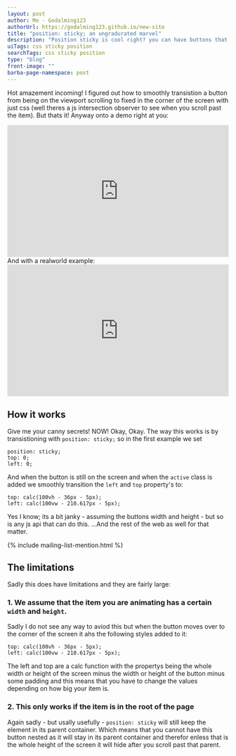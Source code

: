 ```yaml
---
layout: post
author: Me - Godalming123
authorUrl: https://godalming123.github.io/new-site
title: "position: sticky; an ungradurated marvel"
description: "Position sticky is cool right? you can have buttons that behave normally. ...Then stay on the screen when you scroll ...And then disapear agian when you scroll further. But in this article I take it to the next level by animating the sticky element into the desired position when it goes off the screen. Adding even more WOW facter!"
uiTags: css sticky position
searchTags: css sticky position
type: "blog"
front-image: ""
barba-page-namespace: post
---
```


Hot amazement incoming! I figured out how to smoothly transistion a button from being on the viewport scrolling to fixed in the corner of the screen with just css (well theres a js intersection observer to see when you scroll past the item). But thats it! Anyway onto a demo right at you:
<iframe height="300" style="width: 100%;" scrolling="no" title="always visible button" src="https://codepen.io/godalming123/embed/YzxrpJQ?default-tab=css%2Cresult&editable=true" frameborder="no" loading="lazy" allowtransparency="true" allowfullscreen="true">
  See the Pen <a href="https://codepen.io/godalming123/pen/YzxrpJQ">
  always visible button</a> by godalming123 (<a href="https://codepen.io/godalming123">@godalming123</a>)
  on <a href="https://codepen.io">CodePen</a>.
</iframe>
And with a realworld example:
<iframe height="300" style="width: 100%;" scrolling="no" title="portfiolio site" src="https://codepen.io/godalming123/embed/ExvvrxB?default-tab=css%2Cresult&editable=true" frameborder="no" loading="lazy" allowtransparency="true" allowfullscreen="true">
  See the Pen <a href="https://codepen.io/godalming123/pen/ExvvrxB">
  portfiolio site</a> by godalming123 (<a href="https://codepen.io/godalming123">@godalming123</a>)
  on <a href="https://codepen.io">CodePen</a>.
</iframe>

## How it works
Give me your canny secrets! NOW! Okay, Okay. The way this works is by transistioning with `position: sticky;` so in the first example we set
```
position: sticky;
top: 0;
left: 0;
```
And when the button is still on the screen and when the `active` class is added we smoothly transition the `left` and `top` property's to:
```
top: calc(100vh - 36px - 5px);
left: calc(100vw - 210.617px - 5px);
```
Yes I know; its a bit janky - assuming the buttons width and height - but so is any js api that can do this. ...And the rest of the web as well for that matter.

{% include mailing-list-mention.html %}

## The limitations
Sadly this does have limitations and they are fairly large:
### 1. We assume that the item you are animating has a certain `width` and `height`.
Sadly I do not see any way to aviod this but when the button moves over to the corner of the screen it ahs the following styles added to it:
```
top: calc(100vh - 36px - 5px);
left: calc(100vw - 210.617px - 5px);
```
The left and top are a calc function with the propertys being the whole width or height of the screen minus the width or height of the button minus some padding and this means that you have to change the values depending on how big your item is.
### 2. This only works if the item is in the root of the page
Again sadly - but usally usefully - `position: sticky` will still keep the element in its parent container. Which means that you cannot have this button nested as it will stay in its parent container and therefor enless that is the whole height of the screen it will hide after you scroll past that parent.
